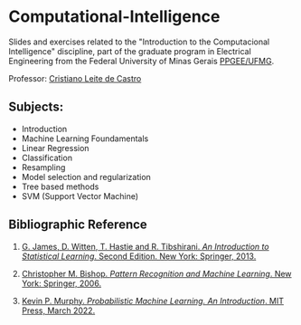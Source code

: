 # Computational-Intelligence

Slides and exercises related to the "Introduction to the Computacional Intelligence" discipline, part of the graduate program in Electrical Engineering from the Federal University of Minas Gerais [PPGEE/UFMG](https://www.ppgee.ufmg.br/).

Professor: [Cristiano Leite de Castro](https://scholar.google.com.br/citations?user=YRHd_n0AAAAJ&hl=pt-BR&oi=ao)

## Subjects:

- Introduction
- Machine Learning Foundamentals
- Linear Regression
- Classification
- Resampling
- Model selection and regularization
- Tree based methods
- SVM (Support Vector Machine)

## Bibliographic Reference

1. [G. James, D. Witten, T. Hastie and R. Tibshirani. *An Introduction to Statistical Learning*. Second Edition. New York: Springer, 2013.](https://www.statlearning.com/)

2. [Christopher M. Bishop. *Pattern Recognition and Machine Learning*. New York: Springer, 2006.](https://www.microsoft.com/en-us/research/uploads/prod/2006/01/Bishop-Pattern-Recognition-and-Machine-Learning-2006.pdf)

3. [Kevin P. Murphy. *Probabilistic Machine Learning. An Introduction*. MIT Press, March 2022.](https://probml.github.io/pml-book/book1.html)

